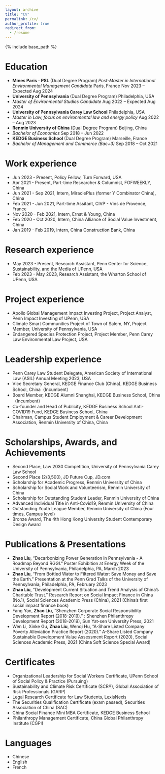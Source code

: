 ```yaml
---
layout: archive
title: "CV"
permalink: /cv/
author_profile: true
redirect_from:
  - /resume
---
```


{% include base_path %}

Education
======
* **Mines Paris - PSL** (Dual Degree Program)
_Post-Master in International Environmental Management Candidate_
Paris, France
Nov 2023 – Expected Aug 2024
* **University of Pennsylvania** (Dual Degree Program) Philadelphia, USA
* _Master of Environmental Studies Candidate_ Aug 2022 – Expected Aug 2024
* **University of Pennsylvania Carey Law School** Philadelphia, USA
* _Master in Law, focus on environmental law and energy policy_ Aug 2022 – Aug 2023
* **Renmin University of China** (Dual Degree Program) Beijing, China
* _Bachelor of Economics_ Sep 2018 – Jun 2022
* **KEDGE Business School** (Dual Degree Program) Marseille, France
* _Bachelor of Management and Commerce (Bac+3)_ Sep 2018 – Oct 2021


Work experience
======
* Jun 2023 - Present, Policy Fellow, Turn Forward, USA
* Apr 2021 - Present, Part-time Researcher & Columnist, FOFWEEKLY, China
* Jun 2021 - Sep 2021, Intern, MiraclePlus (former Y Combinator China), China
* Feb 2021 - Jun 2021, Part-time Assitant, CIVP - Vins de Provence, France
* Nov 2020 - Feb 2021, Intern, Ernst & Young, China
* Feb 2020 - Oct 2020, Intern, China Alliance of Social Value Investment, China
* Jan 2019 - Feb 2019, Intern, China Construction Bank, China

Research experience
======
* May 2023 - Present, Research Assistant, Penn Center for Science, Sustainability, and the Media of UPenn, USA
* Feb 2023 - May 2023, Research Assistant, the Wharton School of UPenn, USA

Project experience
======
* Apollo Global Management Impact Investing Project, Project Analyst, Penn Impact Investing of UPenn, USA
* Climate Smart Communities Project of Town of Salem, NY, Project Member, University of Pennsylvania, USA
* Endangered Species Protection Project, Project Member, Penn Carey Law Environmental Law Project, USA

Leadership experience
======
* Penn Carey Law Student Delegate, American Society of International Law (ASIL) Annual Meeting 2023, USA
* Vice Secretary General, KEDGE Finance Club (China), KEDGE Business School, China（Incumbent）
* Board Member, KEDGE Alumni Shanghai, KEDGE Business School, China（Incumbent）
* Co-founder and Head of Publicity, KEDGE Business School Anti-COVID19 Fund, KEDGE Business School, China
* Chairman, Campus Student Employment & Career Development Association, Renmin University of China, China

Scholarships, Awards, and Achievements
======
* Second Place, Law 2030 Competition, University of Pennsylvania Carey Law School
* Second Place (2/3,500), JD Future Cup, JD.com
* Scholarship for Academic Progress, Renmin University of China
* Scholarship for Social Work and Volunteerism, Renmin University of China
* Scholarship for Outstanding Student Leader, Renmin University of China
* Advanced Individual Title in Anti-Covid19, Renmin University of China
* Outstanding Youth League Member, Renmin University of China (Four times, Campus level)
* Bronze Award, The 4th Hong Kong University Student Contemporary Design Award

Publications & Presentations
======
* **Zhao Liu**, “Decarbonizing Power Generation in Pennsylvania - A Roadmap Beyond RGGI.” Poster Exhibition at Energy Week of the University of Pennsylvania, Philadelphia, PA, March 2023
* **Zhao Liu**, “From Bottled Water to Filtered Water: Save Money and Save the Earth.” Presentation at the Penn Grad Talks of the University of Pennsylvania, Philadelphia, PA, February 2023
* **Zhao Liu**, “Development Current Situation and Trend Analysis of China’s Charitable Trust.” Research Report on Social Impact Finance in China (No.1), Social Sciences Academic Press (China), 2021 (China’s first social impact finance book)
* Fang Yan, **Zhao Liu**, “Shenzhen Corporate Social Responsibility Development Report (2018-2019).” : Shenzhen Philanthropy Development Report (2018-2019), Sun Yat-sen University Press, 2021
* Wen Li, Xinke Gu, **Zhao Liu**, Wenqi Hu, “A-Share Listed Company Poverty Alleviation Practice Report (2020).” A-Share Listed Company Sustainable Development Value Assessment Report (2020), Social Sciences Academic Press, 2021 (China Soft Science Special Award)

Certificates
======
* Organizational Leadership for Social Workers Certificate, UPenn School of Social Policy & Practice (Pursuing)
* Sustainability and Climate Risk Certificate (SCR®), Global Association of Risk Professionals (GARP)
* Legal Research Certificate for Law Students, LexisNexis
* The Securities Qualification Certificate (exam passed), Securities Association of China (SAC)
* China Social Finance Mini MBA Certificate, KEDGE Business School
* Philanthropy Management Certificate, China Global Philanthropy Institute (CGPI)

Languages
======
* Chinese
* English
* French
